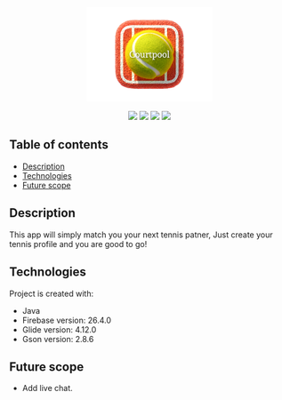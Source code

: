 <p align="center">
<img src="./readme_assets/courtpool_splash.png" width="45%">
</p>

<p align="center">
  <img src="https://img.shields.io/badge/made%20by-roeib7-blue">
  <img src="https://img.shields.io/badge/Java-100%25-brightgreen">
  <img src="https://img.shields.io/badge/android%20studio-4.2-green">
  <img src="https://badges.frapsoft.com/os/v1/open-source.svg?v=103">
</p>

## Table of contents
* [Description](#description)
* [Technologies](#technologies)
* [Future scope](#future-scope)

## Description
This app will simply match you your next tennis patner,
Just create your tennis profile and you are good to go!

## Technologies
Project is created with:
* Java
* Firebase version: 26.4.0
* Glide version: 4.12.0
* Gson version: 2.8.6

## Future scope

- Add live chat.
